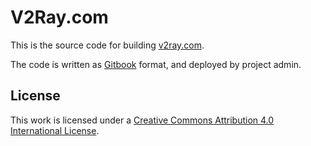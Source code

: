# V2Ray.com

This is the source code for building [v2ray.com](https://www.v2ray.com/).

The code is written as [Gitbook](https://www.gitbook.com/) format, and deployed by project admin.

## License

This work is licensed under a [Creative Commons Attribution 4.0 International License](https://creativecommons.org/licenses/by/4.0/).

